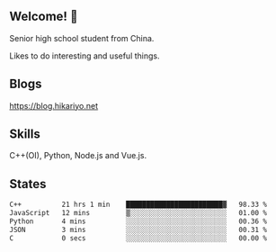 ## Welcome! 👋

Senior high school student from China.

Likes to do interesting and useful things.

## Blogs

https://blog.hikariyo.net

## Skills

C++(OI), Python, Node.js and Vue.js.

## States

<!--START_SECTION:waka-->

```txt
C++          21 hrs 1 min    ████████████████████████▓   98.33 %
JavaScript   12 mins         ▒░░░░░░░░░░░░░░░░░░░░░░░░   01.00 %
Python       4 mins          ░░░░░░░░░░░░░░░░░░░░░░░░░   00.36 %
JSON         3 mins          ░░░░░░░░░░░░░░░░░░░░░░░░░   00.31 %
C            0 secs          ░░░░░░░░░░░░░░░░░░░░░░░░░   00.00 %
```

<!--END_SECTION:waka-->


